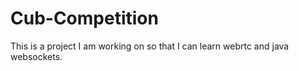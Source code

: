 # Cub-Competition
This is a project I am working on so that I can learn webrtc and java websockets.
